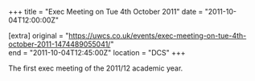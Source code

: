 +++
title = "Exec Meeting on Tue 4th October 2011"
date = "2011-10-04T12:00:00Z"

[extra]
original = "https://uwcs.co.uk/events/exec-meeting-on-tue-4th-october-2011-1474489055041/"    
end = "2011-10-04T12:45:00Z"
location = "DCS"
+++

The first exec meeting of the 2011/12 academic year.

